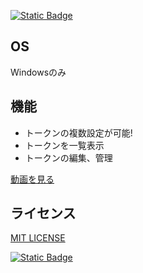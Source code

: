 [![Static Badge](https://img.shields.io/badge/%E3%83%80%E3%82%A6%E3%83%B3%E3%83%AD%E3%83%BC%E3%83%89-green)](https://github.com/AIITScience/tokenloader-japanese/releases/download/v1/tokenloaderSetup.exe)

## OS
Windowsのみ
## 機能
- トークンの複数設定が可能!
- トークンを一覧表示
- トークンの編集、管理

[動画を見る](https://youtu.be/XloQfjgnb8s)
## ライセンス
[MIT LICENSE](https://github.com/AIITScience/tokenloader-japanese/blob/main/LICENSE.md)

[![Static Badge](https://img.shields.io/badge/%E3%83%9B%E3%83%BC%E3%83%A0%E3%81%AB%E6%88%BB%E3%82%8B-blue)](https://aiitscience.github.io/)
